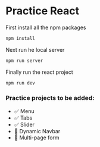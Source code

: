 # Practice React

First install all the npm packages

```sh
npm install
```

Next run he local server

```sh
npm run server
```

Finally run the react project

```sh
npm run dev
```

### Practice projects to be added:

- ✅ Menu
- ✅ Tabs
- ✅ Slider
- 🔳 Dynamic Navbar
- 🔳 Multi-page form 